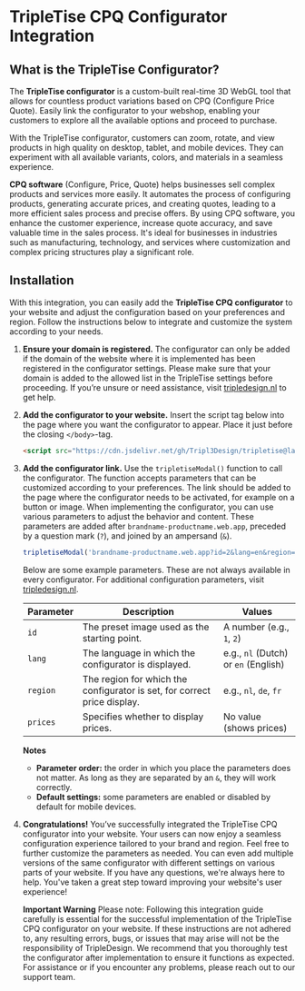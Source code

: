 # TripleTise CPQ Configurator Integration

## What is the TripleTise Configurator?
The **TripleTise configurator** is a custom-built real-time 3D WebGL tool that allows for countless product variations based on CPQ (Configure Price Quote). Easily link the configurator to your webshop, enabling your customers to explore all the available options and proceed to purchase.

With the TripleTise configurator, customers can zoom, rotate, and view products in high quality on desktop, tablet, and mobile devices. They can experiment with all available variants, colors, and materials in a seamless experience.

**CPQ software** (Configure, Price, Quote) helps businesses sell complex products and services more easily. It automates the process of configuring products, generating accurate prices, and creating quotes, leading to a more efficient sales process and precise offers.
By using CPQ software, you enhance the customer experience, increase quote accuracy, and save valuable time in the sales process. It's ideal for businesses in industries such as manufacturing, technology, and services where customization and complex pricing structures play a significant role.

## Installation
With this integration, you can easily add the **TripleTise CPQ configurator** to your website and adjust the configuration based on your preferences and region. Follow the instructions below to integrate and customize the system according to your needs.

1. **Ensure your domain is registered.**
   The configurator can only be added if the domain of the website where it is implemented has been registered in the configurator settings. Please make sure that your domain is added to the allowed list in the TripleTise settings before proceeding. If you’re unsure or need assistance, visit [tripledesign.nl](https://tripledesign.nl) to get help.
3. **Add the configurator to your website.**
   Insert the script tag below into the page where you want the configurator to appear. Place it just before the closing `</body>`-tag.

    ```html
    <script src="https://cdn.jsdelivr.net/gh/Tripl3Design/tripletise@latest/tripletiseModal.js"></script>
    ```

4. **Add the configurator link.**
   Use the `tripletiseModal()` function to call the configurator. The function accepts parameters that can be customized according to your preferences. The link should be added to the page where the configurator needs to be activated, for example on a button or image.
   When implementing the configurator, you can use various parameters to adjust the behavior and content. These parameters are added after `brandname-productname.web.app`, preceded by a question mark (`?`), and joined by an ampersand (`&`).
  
     ```javascript
    tripletiseModal('brandname-productname.web.app?id=2&lang=en&region=nl&prices');
    ```
    Below are some example parameters. These are not always available in every configurator. For additional configuration parameters, visit [tripledesign.nl](https://tripledesign.nl).

    | Parameter       | Description                                                                   | Values                         |
    |-----------------|-------------------------------------------------------------------------------|--------------------------------|
    | `id`            | The preset image used as the starting point.                                  | A number (e.g., `1`, `2`)      |
    | `lang`          | The language in which the configurator is displayed.                          | e.g., `nl` (Dutch) or `en` (English) |
    | `region`        | The region for which the configurator is set, for correct price display.      | e.g., `nl`, `de`, `fr`         |
    | `prices`        | Specifies whether to display prices.                                          | No value (shows prices)        |

    **Notes**
    - **Parameter order:** the order in which you place the parameters does not matter. As long as they are separated by an `&`, they will work correctly.
    - **Default settings:** some parameters are enabled or disabled by default for mobile devices.
  
5. **Congratulations!** You’ve successfully integrated the TripleTise CPQ configurator into your website. Your users can now enjoy a seamless configuration experience tailored to your brand and region. Feel free to further customize the parameters as needed.
   You can even add multiple versions of the same configurator with different settings on various parts of your website. If you have any questions, we're always here to help. You've taken a great step toward improving your website's user experience!

   **Important Warning**
Please note: Following this integration guide carefully is essential for the successful implementation of the TripleTise CPQ configurator on your website. If these instructions are not adhered to, any resulting errors, bugs, or issues that may arise will not be the responsibility of TripleDesign. We recommend that you thoroughly test the configurator after implementation to ensure it functions as expected. For assistance or if you encounter any problems, please reach out to our support team.
